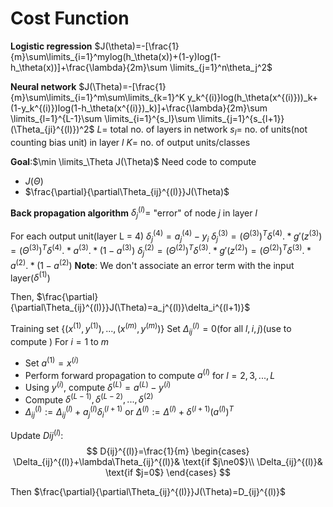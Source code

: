 # Cost Function
**Logistic regression**
$J(\theta)=-[\frac{1}{m}\sum\limits_{i=1}^mylog(h_\theta(x))+(1-y)log(1-h_\theta(x))]+\frac{\lambda}{2m}\sum \limits_{j=1}^n\theta_j^2$

**Neural network**
$J(\Theta)=-[\frac{1}{m}\sum\limits_{i=1}^m\sum\limits_{k=1}^K y_k^{(i)}log(h_\theta(x^{(i)}))_k+(1-y_k^{(i)})log(1-h_\theta(x^{(i)})_k)]+\frac{\lambda}{2m}\sum \limits_{l=1}^{L-1}\sum \limits_{i=1}^{s_l}\sum \limits_{j=1}^{s_{l+1}}(\Theta_{ji}^{(l)})^2$
$L=$ total no. of layers in network
$s_l=$ no. of units(not counting bias unit) in layer $l$
$K=$ no. of output units/classes

**Goal**:$\min \limits_\Theta J(\Theta)$
Need code to compute 

- $J(\Theta)$
- $\frac{\partial}{\partial\Theta_{ij}^{(l)}}J(\Theta)$

**Back propagation algorithm**
$\delta_j^{(l)}=$ "error" of node $j$ in layer $l$

For each output unit(layer L = 4)
$\delta_j^{(4)}=a_j^{(4)}-y_i$
$\delta_j^{(3)}=(\Theta^{(3)})^T\delta^{(4)}.*g'(z^{(3)})=(\Theta^{(3)})^T\delta^{(4)}.*a^{(3)}.*(1-a^{(3)})$
$\delta_j^{(2)}=(\Theta^{(2)})^T\delta^{(3)}.*g'(z^{(2)})=(\Theta^{(2)})^T\delta^{(3)}.*a^{(2)}.*(1-a^{(2)})$
**Note**: We don't associate an error term with the input layer($\delta^{(1)}$)

Then, $\frac{\partial}{\partial\Theta_{ij}^{(l)}}J(\Theta)=a_j^{(l)}\delta_i^{(l+1)}$

Training set $\{(x^{(1)},y^{(1)}),...,(x^{(m)},y^{(m)})\}$
Set $\Delta_{ij}^{(l)}=0$(for all $l,i,j$)(use to compute )
For $i=1$ to $m$
- Set $a^{(1)}=x^{(i)}$
- Perform forward propagation to compute $a^{(l)}$ for $l=2,3,...,L$
- Using $y^{(i)}$, compute $\delta^{(L)}=a^{(L)}-y^{(i)}$
- Compute $\delta^{(L-1)},\delta^{(L-2)},...,\delta^{(2)}$
- $\Delta_{ij}^{(l)}:=\Delta_{ij}^{(l)}+a_j^{(l)}\delta_i^{(l+1)}$ or $\Delta^{(l)}:=\Delta^{(l)}+\delta^{(l+1)}(a^{(l)})^T$


Update $D{ij}^{(l)}$:
$$
D{ij}^{(l)}=\frac{1}{m}
\begin{cases}  
\Delta_{ij}^{(l)}+\lambda\Theta_{ij}^{(l)}& \text{if $j\ne0$}\\
\Delta_{ij}^{(l)}& \text{if $j=0$}
\end{cases}
$$

Then $\frac{\partial}{\partial\Theta_{ij}^{(l)}}J(\Theta)=D_{ij}^{(l)}$
<!--stackedit_data:
eyJoaXN0b3J5IjpbLTM4Njk3MDU2OSw2OTkzMjk0MjgsMTg2MD
kzNzQ4OV19
-->